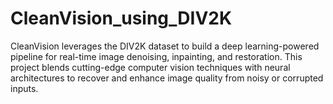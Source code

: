 # CleanVision_using_DIV2K
CleanVision leverages the DIV2K dataset to build a deep learning-powered pipeline for real-time image denoising, inpainting, and restoration. This project blends cutting-edge computer vision techniques with neural architectures to recover and enhance image quality from noisy or corrupted inputs.
